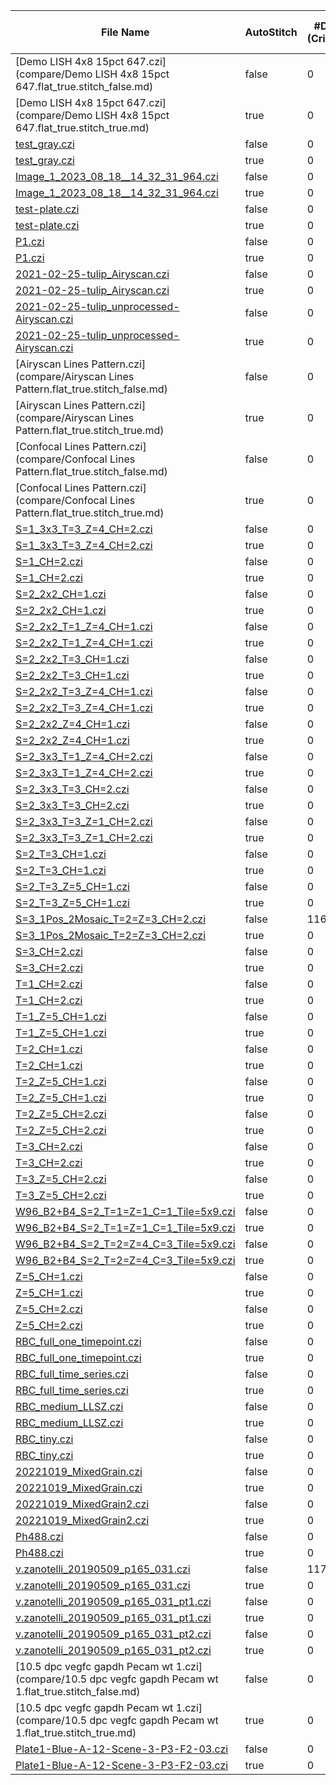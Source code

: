 |File Name|AutoStitch|#Diffs<br>(Critical)|#Diffs|#Diffs Ignored|#DiffsPixels|Mem Gain|Init Time Gain|Read Time Gain|
|---------|----------|--------------------|------|--------------|------------|--------|--------------|--------------|
|[Demo LISH 4x8 15pct 647.czi](compare/Demo LISH 4x8 15pct 647.flat_true.stitch_false.md)|false|0|7238|31|0|3.2|1.6|0.5|
|[Demo LISH 4x8 15pct 647.czi](compare/Demo LISH 4x8 15pct 647.flat_true.stitch_true.md)|true|0|170|0|0|11.1|1.8|1.1|
|[test_gray.czi](compare/test_gray.flat_true.stitch_false.md)|false|0|432|35|0|1.4|0.1|1.0|
|[test_gray.czi](compare/test_gray.flat_true.stitch_true.md)|true|0|12|0|0|2.3|0.8|1.1|
|[Image_1_2023_08_18__14_32_31_964.czi](compare/Image_1_2023_08_18__14_32_31_964.flat_true.stitch_false.md)|false|0|45|3|0|1.6|1.0|1.1|
|[Image_1_2023_08_18__14_32_31_964.czi](compare/Image_1_2023_08_18__14_32_31_964.flat_true.stitch_true.md)|true|0|9|0|0|1.6|0.9|1.0|
|[test-plate.czi](compare/test-plate.flat_true.stitch_false.md)|false|0|0|99|0|1.3|0.6|1.0|
|[test-plate.czi](compare/test-plate.flat_true.stitch_true.md)|true|0|0|99|0|1.3|0.5|1.0|
|[P1.czi](compare/P1.flat_true.stitch_false.md)|false|0|224|0|0|1.8|1.8|2.0|
|[P1.czi](compare/P1.flat_true.stitch_true.md)|true|0|224|0|0|1.8|1.6|1.7|
|[2021-02-25-tulip_Airyscan.czi](compare/2021-02-25-tulip_Airyscan.flat_true.stitch_false.md)|false|0|87|0|0|1.7|1.2|1.3|
|[2021-02-25-tulip_Airyscan.czi](compare/2021-02-25-tulip_Airyscan.flat_true.stitch_true.md)|true|0|87|0|0|1.7|1.2|1.3|
|[2021-02-25-tulip_unprocessed-Airyscan.czi](compare/2021-02-25-tulip_unprocessed-Airyscan.flat_true.stitch_false.md)|false|0|8634|0|0|2.1|1.7|1.4|
|[2021-02-25-tulip_unprocessed-Airyscan.czi](compare/2021-02-25-tulip_unprocessed-Airyscan.flat_true.stitch_true.md)|true|0|8634|0|0|2.1|1.5|1.3|
|[Airyscan Lines Pattern.czi](compare/Airyscan Lines Pattern.flat_true.stitch_false.md)|false|0|12|0|0|1.6|1.5|1.4|
|[Airyscan Lines Pattern.czi](compare/Airyscan Lines Pattern.flat_true.stitch_true.md)|true|0|12|0|0|1.6|1.2|1.4|
|[Confocal Lines Pattern.czi](compare/Confocal Lines Pattern.flat_true.stitch_false.md)|false|0|12|0|0|1.6|1.2|1.2|
|[Confocal Lines Pattern.czi](compare/Confocal Lines Pattern.flat_true.stitch_true.md)|true|0|12|0|0|1.6|1.0|1.3|
|[S=1_3x3_T=3_Z=4_CH=2.czi](compare/S=1_3x3_T=3_Z=4_CH=2.flat_true.stitch_false.md)|false|0|157|9|0|1.4|1.2|1.2|
|[S=1_3x3_T=3_Z=4_CH=2.czi](compare/S=1_3x3_T=3_Z=4_CH=2.flat_true.stitch_true.md)|true|0|266|2|0|1.4|1.2|1.2|
|[S=1_CH=2.czi](compare/S=1_CH=2.flat_true.stitch_false.md)|false|0|0|1|0|1.3|1.4|1.3|
|[S=1_CH=2.czi](compare/S=1_CH=2.flat_true.stitch_true.md)|true|0|0|1|0|1.3|1.4|1.4|
|[S=2_2x2_CH=1.czi](compare/S=2_2x2_CH=1.flat_true.stitch_false.md)|false|0|0|8|0|1.3|0.9|1.1|
|[S=2_2x2_CH=1.czi](compare/S=2_2x2_CH=1.flat_true.stitch_true.md)|true|0|32|4|0|1.3|1.0|1.3|
|[S=2_2x2_T=1_Z=4_CH=1.czi](compare/S=2_2x2_T=1_Z=4_CH=1.flat_true.stitch_false.md)|false|0|11|8|0|1.3|0.9|1.1|
|[S=2_2x2_T=1_Z=4_CH=1.czi](compare/S=2_2x2_T=1_Z=4_CH=1.flat_true.stitch_true.md)|true|0|100|4|0|1.3|1.0|1.3|
|[S=2_2x2_T=3_CH=1.czi](compare/S=2_2x2_T=3_CH=1.flat_true.stitch_false.md)|false|0|8|8|0|1.3|1.0|1.2|
|[S=2_2x2_T=3_CH=1.czi](compare/S=2_2x2_T=3_CH=1.flat_true.stitch_true.md)|true|0|74|4|0|1.3|1.0|1.5|
|[S=2_2x2_T=3_Z=4_CH=1.czi](compare/S=2_2x2_T=3_Z=4_CH=1.flat_true.stitch_false.md)|false|0|62|8|0|1.3|1.0|1.1|
|[S=2_2x2_T=3_Z=4_CH=1.czi](compare/S=2_2x2_T=3_Z=4_CH=1.flat_true.stitch_true.md)|true|0|270|4|0|1.3|1.1|1.4|
|[S=2_2x2_Z=4_CH=1.czi](compare/S=2_2x2_Z=4_CH=1.flat_true.stitch_false.md)|false|0|14|8|0|1.3|0.9|1.1|
|[S=2_2x2_Z=4_CH=1.czi](compare/S=2_2x2_Z=4_CH=1.flat_true.stitch_true.md)|true|0|100|4|0|1.3|1.1|1.3|
|[S=2_3x3_T=1_Z=4_CH=2.czi](compare/S=2_3x3_T=1_Z=4_CH=2.flat_true.stitch_false.md)|false|0|67|18|0|1.3|1.0|1.0|
|[S=2_3x3_T=1_Z=4_CH=2.czi](compare/S=2_3x3_T=1_Z=4_CH=2.flat_true.stitch_true.md)|true|0|183|4|0|1.4|1.1|1.1|
|[S=2_3x3_T=3_CH=2.czi](compare/S=2_3x3_T=3_CH=2.flat_true.stitch_false.md)|false|0|35|18|0|1.3|0.9|1.0|
|[S=2_3x3_T=3_CH=2.czi](compare/S=2_3x3_T=3_CH=2.flat_true.stitch_true.md)|true|0|136|4|0|1.4|1.0|1.2|
|[S=2_3x3_T=3_Z=1_CH=2.czi](compare/S=2_3x3_T=3_Z=1_CH=2.flat_true.stitch_false.md)|false|0|36|18|0|1.3|1.0|1.0|
|[S=2_3x3_T=3_Z=1_CH=2.czi](compare/S=2_3x3_T=3_Z=1_CH=2.flat_true.stitch_true.md)|true|0|140|4|0|1.4|1.0|1.1|
|[S=2_T=3_CH=1.czi](compare/S=2_T=3_CH=1.flat_true.stitch_false.md)|false|0|2|2|0|1.3|1.0|1.2|
|[S=2_T=3_CH=1.czi](compare/S=2_T=3_CH=1.flat_true.stitch_true.md)|true|0|2|2|0|1.3|1.0|1.3|
|[S=2_T=3_Z=5_CH=1.czi](compare/S=2_T=3_Z=5_CH=1.flat_true.stitch_false.md)|false|0|21|2|0|1.3|1.1|1.0|
|[S=2_T=3_Z=5_CH=1.czi](compare/S=2_T=3_Z=5_CH=1.flat_true.stitch_true.md)|true|0|21|2|0|1.3|1.1|1.2|
|[S=3_1Pos_2Mosaic_T=2=Z=3_CH=2.czi](compare/S=3_1Pos_2Mosaic_T=2=Z=3_CH=2.flat_true.stitch_false.md)|false|116|2875|45|404999|1.5|1.1|1.5|
|[S=3_1Pos_2Mosaic_T=2=Z=3_CH=2.czi](compare/S=3_1Pos_2Mosaic_T=2=Z=3_CH=2.flat_true.stitch_true.md)|true|0|272|5|0|1.5|1.4|1.3|
|[S=3_CH=2.czi](compare/S=3_CH=2.flat_true.stitch_false.md)|false|0|0|3|0|1.3|1.0|1.1|
|[S=3_CH=2.czi](compare/S=3_CH=2.flat_true.stitch_true.md)|true|0|0|3|0|1.3|0.9|1.2|
|[T=1_CH=2.czi](compare/T=1_CH=2.flat_true.stitch_false.md)|false|0|0|1|0|1.3|1.5|1.3|
|[T=1_CH=2.czi](compare/T=1_CH=2.flat_true.stitch_true.md)|true|0|0|1|0|1.3|1.5|1.4|
|[T=1_Z=5_CH=1.czi](compare/T=1_Z=5_CH=1.flat_true.stitch_false.md)|false|0|3|0|0|1.3|0.9|0.9|
|[T=1_Z=5_CH=1.czi](compare/T=1_Z=5_CH=1.flat_true.stitch_true.md)|true|0|3|0|0|1.3|1.0|1.2|
|[T=2_CH=1.czi](compare/T=2_CH=1.flat_true.stitch_false.md)|false|0|0|0|0|1.3|1.6|1.6|
|[T=2_CH=1.czi](compare/T=2_CH=1.flat_true.stitch_true.md)|true|0|0|0|0|1.3|1.4|1.4|
|[T=2_Z=5_CH=1.czi](compare/T=2_Z=5_CH=1.flat_true.stitch_false.md)|false|0|7|0|0|1.3|1.1|0.9|
|[T=2_Z=5_CH=1.czi](compare/T=2_Z=5_CH=1.flat_true.stitch_true.md)|true|0|7|0|0|1.3|1.0|1.2|
|[T=2_Z=5_CH=2.czi](compare/T=2_Z=5_CH=2.flat_true.stitch_false.md)|false|0|14|1|0|1.3|0.9|1.2|
|[T=2_Z=5_CH=2.czi](compare/T=2_Z=5_CH=2.flat_true.stitch_true.md)|true|0|14|1|0|1.3|1.1|1.2|
|[T=3_CH=2.czi](compare/T=3_CH=2.flat_true.stitch_false.md)|false|0|0|1|0|1.3|0.8|0.9|
|[T=3_CH=2.czi](compare/T=3_CH=2.flat_true.stitch_true.md)|true|0|0|1|0|1.3|1.1|1.2|
|[T=3_Z=5_CH=2.czi](compare/T=3_Z=5_CH=2.flat_true.stitch_false.md)|false|0|24|1|0|1.3|0.9|1.2|
|[T=3_Z=5_CH=2.czi](compare/T=3_Z=5_CH=2.flat_true.stitch_true.md)|true|0|24|1|0|1.3|1.1|1.3|
|[W96_B2+B4_S=2_T=1=Z=1_C=1_Tile=5x9.czi](compare/W96_B2+B4_S=2_T=1=Z=1_C=1_Tile=5x9.flat_true.stitch_false.md)|false|0|0|90|0|1.3|0.7|1.3|
|[W96_B2+B4_S=2_T=1=Z=1_C=1_Tile=5x9.czi](compare/W96_B2+B4_S=2_T=1=Z=1_C=1_Tile=5x9.flat_true.stitch_true.md)|true|0|64|6|0|1.4|1.0|1.1|
|[W96_B2+B4_S=2_T=2=Z=4_C=3_Tile=5x9.czi](compare/W96_B2+B4_S=2_T=2=Z=4_C=3_Tile=5x9.flat_true.stitch_false.md)|false|0|1287|90|0|1.9|1.4|1.2|
|[W96_B2+B4_S=2_T=2=Z=4_C=3_Tile=5x9.czi](compare/W96_B2+B4_S=2_T=2=Z=4_C=3_Tile=5x9.flat_true.stitch_true.md)|true|0|921|6|0|2.5|2.4|1.2|
|[Z=5_CH=1.czi](compare/Z=5_CH=1.flat_true.stitch_false.md)|false|0|3|0|0|1.3|0.9|1.1|
|[Z=5_CH=1.czi](compare/Z=5_CH=1.flat_true.stitch_true.md)|true|0|3|0|0|1.3|0.9|1.1|
|[Z=5_CH=2.czi](compare/Z=5_CH=2.flat_true.stitch_false.md)|false|0|6|1|0|1.3|1.0|1.1|
|[Z=5_CH=2.czi](compare/Z=5_CH=2.flat_true.stitch_true.md)|true|0|6|1|0|1.3|1.0|1.5|
|[RBC_full_one_timepoint.czi](compare/RBC_full_one_timepoint.flat_true.stitch_false.md)|false|0|1006|0|0|1.7|2.9|3.2|
|[RBC_full_one_timepoint.czi](compare/RBC_full_one_timepoint.flat_true.stitch_true.md)|true|0|1006|0|0|1.7|2.8|1.6|
|[RBC_full_time_series.czi](compare/RBC_full_time_series.flat_true.stitch_false.md)|false|0|3288|0|0|2.0|5.3|8.2|
|[RBC_full_time_series.czi](compare/RBC_full_time_series.flat_true.stitch_true.md)|true|0|3288|0|0|2.0|4.3|1.8|
|[RBC_medium_LLSZ.czi](compare/RBC_medium_LLSZ.flat_true.stitch_false.md)|false|0|6767|0|0|2.2|6.0|6.1|
|[RBC_medium_LLSZ.czi](compare/RBC_medium_LLSZ.flat_true.stitch_true.md)|true|0|6767|0|0|2.2|6.2|2.0|
|[RBC_tiny.czi](compare/RBC_tiny.flat_true.stitch_false.md)|false|0|1006|0|0|1.7|2.8|3.5|
|[RBC_tiny.czi](compare/RBC_tiny.flat_true.stitch_true.md)|true|0|1006|0|0|1.7|2.5|1.9|
|[20221019_MixedGrain.czi](compare/20221019_MixedGrain.flat_true.stitch_false.md)|false|0|219|0|0|1.8|1.5|1.3|
|[20221019_MixedGrain.czi](compare/20221019_MixedGrain.flat_true.stitch_true.md)|true|0|219|0|0|1.8|1.0|1.2|
|[20221019_MixedGrain2.czi](compare/20221019_MixedGrain2.flat_true.stitch_false.md)|false|0|411|0|0|1.9|1.6|1.7|
|[20221019_MixedGrain2.czi](compare/20221019_MixedGrain2.flat_true.stitch_true.md)|true|0|411|0|0|1.9|1.2|1.7|
|[Ph488.czi](compare/Ph488.flat_true.stitch_false.md)|false|0|167|0|0|1.7|1.2|1.4|
|[Ph488.czi](compare/Ph488.flat_true.stitch_true.md)|true|0|167|0|0|1.7|1.2|1.5|
|[v.zanotelli_20190509_p165_031.czi](compare/v.zanotelli_20190509_p165_031.flat_true.stitch_false.md)|false|117|1455|184|1299741|1.1|0.9|1.2|
|[v.zanotelli_20190509_p165_031.czi](compare/v.zanotelli_20190509_p165_031.flat_true.stitch_true.md)|true|0|273|15|127797|1.1|1.3|1.3|
|[v.zanotelli_20190509_p165_031_pt1.czi](compare/v.zanotelli_20190509_p165_031_pt1.flat_true.stitch_false.md)|false|0|0|0|0|1.2|1.4|1.1|
|[v.zanotelli_20190509_p165_031_pt1.czi](compare/v.zanotelli_20190509_p165_031_pt1.flat_true.stitch_true.md)|true|0|0|0|0|1.2|1.2|1.2|
|[v.zanotelli_20190509_p165_031_pt2.czi](compare/v.zanotelli_20190509_p165_031_pt2.flat_true.stitch_false.md)|false|0|8|0|0|1.2|2.1|1.0|
|[v.zanotelli_20190509_p165_031_pt2.czi](compare/v.zanotelli_20190509_p165_031_pt2.flat_true.stitch_true.md)|true|0|8|0|0|1.2|1.3|1.1|
|[10.5 dpc vegfc gapdh Pecam wt 1.czi](compare/10.5 dpc vegfc gapdh Pecam wt 1.flat_true.stitch_false.md)|false|0|0|0|0|1.4|0.9|1.1|
|[10.5 dpc vegfc gapdh Pecam wt 1.czi](compare/10.5 dpc vegfc gapdh Pecam wt 1.flat_true.stitch_true.md)|true|0|0|0|0|1.4|0.9|1.2|
|[Plate1-Blue-A-12-Scene-3-P3-F2-03.czi](compare/Plate1-Blue-A-12-Scene-3-P3-F2-03.flat_true.stitch_false.md)|false|0|59|1|0|1.2|1.0|1.4|
|[Plate1-Blue-A-12-Scene-3-P3-F2-03.czi](compare/Plate1-Blue-A-12-Scene-3-P3-F2-03.flat_true.stitch_true.md)|true|0|59|1|0|1.2|1.1|1.4|
